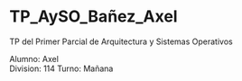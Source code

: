 # TP_AySO_Bañez_Axel
TP del Primer Parcial de Arquitectura y Sistemas Operativos

Alumno: Axel  
Division: 114 
Turno: Mañana

 
